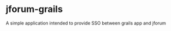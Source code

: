 jforum-grails
=============

A simple application intended to provide SSO between grails app and jforum